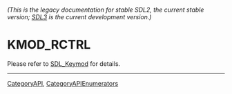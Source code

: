 ###### (This is the legacy documentation for stable SDL2, the current stable version; [SDL3](https://wiki.libsdl.org/SDL3/) is the current development version.)
# KMOD_RCTRL

Please refer to [SDL_Keymod](SDL_Keymod) for details.

----
[CategoryAPI](CategoryAPI), [CategoryAPIEnumerators](CategoryAPIEnumerators)

